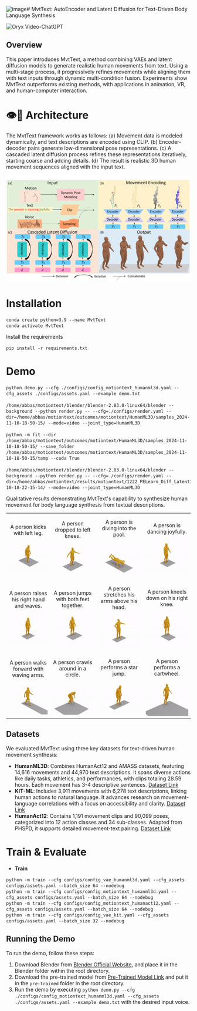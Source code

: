 ![image](https://github.com/user-attachments/assets/993af1fa-2a34-4079-9140-1040cf747168)# MvtText: AutoEncoder and Latent Diffusion for Text-Driven Body Language Synthesis

<img src="https://camo.githubusercontent.com/2722992d519a722218f896d5f5231d49f337aaff4514e78bd59ac935334e916a/68747470733a2f2f692e696d6775722e636f6d2f77617856496d762e706e67" alt="Oryx Video-ChatGPT" data-canonical-src="https://i.imgur.com/waxVImv.png" style="max-width: 100%;">

## Overview

This paper introduces MvtText, a method combining VAEs and latent diffusion models to generate realistic human movements from text. Using a multi-stage process, it progressively refines movements while aligning them with text inputs through dynamic multi-condition fusion. Experiments show MvtText outperforms existing methods, with applications in animation, VR, and human-computer interaction.

# 👁️💬 Architecture

The MvtText framework works as follows: (a) Movement data is modeled dynamically, and text descriptions are encoded using CLIP. (b) Encoder-decoder pairs generate low-dimensional pose representations. (c) A cascaded latent diffusion process refines these representations iteratively, starting coarse and adding details. (d) The result is realistic 3D human movement sequences aligned with the input text. 

<img style="max-width: 100%;" src="https://github.com/swerizwan/MvtText/blob/main/resources/Fig2.png" alt="VERHM Overview">

# Installation

```
conda create python=3.9 --name MvtText
conda activate MvtText
```
Install the requirements
```
pip install -r requirements.txt
```

# Demo

```
python demo.py --cfg ./configs/config_motiontext_humanml3d.yaml --cfg_assets ./configs/assets.yaml --example demo.txt

/home/abbas/motiontext/blender/blender-2.83.0-linux64/blender --background --python render.py -- --cfg=./configs/render.yaml --dir=/home/abbas/motiontext/outcomes/motiontext/HumanML3D/samples_2024-11-10-18-50-15/ --mode=video --joint_type=HumanML3D

python -m fit --dir /home/abbas/motiontext/outcomes/motiontext/HumanML3D/samples_2024-11-10-18-50-15/ --save_folder /home/abbas/motiontext/outcomes/motiontext/HumanML3D/samples_2024-11-10-18-50-15/tamp --cuda True

/home/abbas/motiontext/blender/blender-2.83.0-linux64/blender --background --python render.py -- --cfg=./configs/render.yaml --dir=/home/abbas/motiontext/results/motiontext/1222_PELearn_Diff_Latent1_MEncDec49_MdiffEnc49_bs64_clip_uncond75_01/samples_2024-10-18-22-15-14/ --mode=video --joint_type=HumanML3D
```

Qualitative results demonstrating MvtText's capability to synthesize human movement for body language synthesis from textual descriptions.

<table>
  <tr>
    <td style="text-align: center;">
      <p>A person kicks with left leg.</p>
      <img width="165" src="https://github.com/swerizwan/MvtText/blob/main/resources/kicking.gif" alt="Happy">
    </td>
    <td style="text-align: center;">
      <p>A person dropped to left knees.</p>
      <img width="165" src="https://github.com/swerizwan/MvtText/blob/main/resources/kneeleft.gif" alt="Frustrated">
    </td>
    <td style="text-align: center;">
      <p>A person is diving into the pool.</p>
      <img width="165" src="https://github.com/swerizwan/MvtText/blob/main/resources/diving.gif" alt="Sad">
    </td>
    <td style="text-align: center;">
      <p>A person is dancing joyfully.</p>
      <img width="165" src="https://github.com/swerizwan/MvtText/blob/main/resources/dancing.gif" alt="Angry">
    </td>
  </tr>
    <tr>
    <td style="text-align: center;">
      <p>A person raises his right hand and waves.</p>
      <img width="165" src="https://github.com/swerizwan/MvtText/blob/main/resources/waves.gif" alt="Happy">
    </td>
    <td style="text-align: center;">
      <p>A person jumps with both feet together.</p>
      <img width="165" src="https://github.com/swerizwan/MvtText/blob/main/resources/jumped.gif" alt="Frustrated">
    </td>
    <td style="text-align: center;">
      <p>A person stretches his arms above his head.</p>
      <img width="165" src="https://github.com/swerizwan/MvtText/blob/main/resources/stretches.gif" alt="Sad">
    </td>
    <td style="text-align: center;">
      <p>A person kneels down on his right knee.</p>
      <img width="165" src="https://github.com/swerizwan/MvtText/blob/main/resources/kneeright.gif" alt="Angry">
    </td>
  </tr>
  <tr>
    <td style="text-align: center;">
      <p>A person walks forward with waving arms.</p>
      <img width="165" src="https://github.com/swerizwan/MvtText/blob/main/resources/walking.gif" alt="Happy">
    </td>
    <td style="text-align: center;">
      <p>A person crawls around in a circle.</p>
      <img width="165" src="https://github.com/swerizwan/MvtText/blob/main/resources/circle.gif" alt="Frustrated">
    </td>
    <td style="text-align: center;">
      <p>A person performs a star jump.</p>
      <img width="165" src="https://github.com/swerizwan/MvtText/blob/main/resources/starjump.gif" alt="Sad">
    </td>
    <td style="text-align: center;">
      <p>A person performs a cartwheel.</p>
      <img width="165" src="https://github.com/swerizwan/MvtText/blob/main/resources/cartwheel.gif" alt="Angry">
    </td>
  </tr>
</table>

## Datasets

We evaluated MvtText using three key datasets for text-driven human movement synthesis:

- **HumanML3D**: Combines HumanAct12 and AMASS datasets, featuring 14,616 movements and 44,970 text descriptions. It spans diverse actions like daily tasks, athletics, and performances, with clips totaling 28.59 hours. Each movement has 3-4 descriptive sentences. [Dataset Link](https://drive.google.com/file/d/1rmnG-R8wTb1sRs0PYp4RRmLg8XH-qSGW/view) 
- **KIT-ML**: Includes 3,911 movements with 6,278 text descriptions, linking human actions to natural language. It advances research on movement-language correlations with a focus on accessibility and clarity. [Dataset Link](https://drive.google.com/file/d/1IXRBm4qSjLQxp1J3cqv1xd8yb-RQY0Jz/view) 
- **HumanAct12**: Contains 1,191 movement clips and 90,099 poses, categorized into 12 action classes and 34 sub-classes. Adapted from PHSPD, it supports detailed movement-text pairing. [Dataset Link](https://drive.google.com/drive/folders/1TBY2x-gD6f3yzQ0WNmXP2-be3xu3qDkV?usp=sharing) 

# Train & Evaluate

- **Train**
```
python -m train --cfg configs/config_vae_humanml3d.yaml --cfg_assets configs/assets.yaml --batch_size 64 --nodebug
python -m train --cfg configs/config_motiontext_humanml3d.yaml --cfg_assets configs/assets.yaml --batch_size 64 --nodebug
python -m train --cfg configs/config_motiontext_humanact12.yaml --cfg_assets configs/assets.yaml --batch_size 64 --nodebug
python -m train --cfg configs/config_vae_kit.yaml --cfg_assets configs/assets.yaml --batch_size 32 --nodebug
```

## Running the Demo

To run the demo, follow these steps:

1. Download Blender from [Blender Official Website](https://www.blender.org/download/), and place it in the Blender folder within the root directory.
2. Download the pre-trained model from [Pre-Trained Model Link](https://drive.google.com/file/d/1Y7Ht4zmdRbSRLYU41naI2wWLrlW_ZVT0/view?usp=sharing) and put it in the `pre-trained` folder in the root directory.
3. Run the demo by executing `python demo.py --cfg ./configs/config_motiontext_humanml3d.yaml --cfg_assets ./configs/assets.yaml --example demo.txt` with the desired input voice. 
